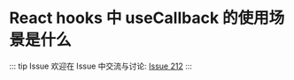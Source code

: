 # React hooks 中 useCallback 的使用场景是什么



::: tip Issue 
 欢迎在 Issue 中交流与讨论: [Issue 212](https://github.com/shfshanyue/Daily-Question/issues/212) 
:::



